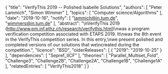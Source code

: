 {
    "title": "VerifyThis 2019 -- Polished Isabelle Solutions",
    "authors": [
        "Peter Lammich",
        "Simon Wimmer"
    ],
    "topics": [
        "Computer science/Algorithms"
    ],
    "date": "2019-10-16",
    "notify": [
        "lammich@in.tum.de",
        "wimmers@in.tum.de"
    ],
    "abstract": "\nVerifyThis 2019 (http://www.pm.inf.ethz.ch/research/verifythis.html)\nwas a program verification competition associated with ETAPS 2019. It\nwas the 8th event in the VerifyThis competition series. In this entry,\nwe present polished and completed versions of our solutions that we\ncreated during the competition.",
    "licence": "BSD",
    "olderReleases": [
        {
            "2019": "2019-10-25"
        }
    ],
    "dependencies": [
        "Sepref_IICF"
    ],
    "theories": [
        "Parallel_Multiset_Fold",
        "Challenge3",
        "Challenge2B",
        "Challenge2A",
        "Challenge1B",
        "Challenge1A"
    ],
    "relatedEntries": [
        "VerifyThis2018"
    ]
}
